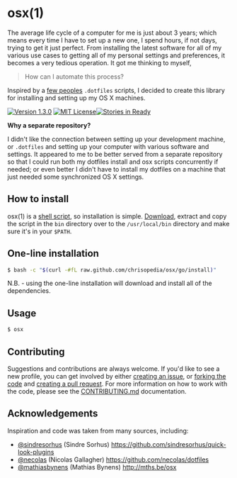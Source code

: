 # osx(1)

The average life cycle of a computer for me is just about 3 years; which means every time I have to set up a new one, I spend hours, if not days, trying to get it just perfect. From installing the latest software for all of my various use cases to getting all of my personal settings and preferences, it becomes a very tedious operation.  It got me thinking to myself,

> How can I automate this process?

Inspired by a [few peoples](#acknowledgements) `.dotfiles` scripts, I decided to create this library for installing and setting up my OS X machines.

[![Version 1.3.0](http://img.shields.io/badge/version-1.3.0-brightgreen.svg)](https://github.com/chrisopedia/bash/releases/tag/1.3.0) [![MIT License](http://img.shields.io/badge/license-MIT-lightgrey.svg)](https://github.com/chrisopedia/osx/blob/master/LICENSE.md)[![Stories in Ready](https://badge.waffle.io/chrisopedia/osx.png?label=Ready)](http://waffle.io/chrisopedia/osx)


**Why a separate repository?**

I didn't like the connection between setting up your development machine, or `.dotfiles` and setting up your computer with various software and settings.  It appeared to me to be better served from a separate repository so that I could run both my dotfiles install and osx scripts concurrently if needed; or even better I didn't have to install my dotfiles on a machine that just needed some synchronized OS X settings.

## How to install

osx(1) is a [shell script][bin], so installation is simple.  [Download][download], extract and copy the script in the `bin` directory over to the `/usr/local/bin` directory and make sure it's in your `$PATH`.

## One-line installation

```bash
$ bash -c "$(curl -#fL raw.github.com/chrisopedia/osx/go/install)"
```

N.B. - using the one-line installation will download and install all of the dependencies.

## Usage

```bash
$ osx
```

## Contributing

Suggestions and contributions are always welcome.  If you'd like to see a new profile, you can get involved by either [creating an issue](https://github.com/chrisopedia/osx/issues/new), or [forking the code](https://github.com/chrisopedia/osx/fork) and [creating a pull request](https://github.com/chrisopedia/osx/compare/). For more information on how to work with the code, please see the [CONTRIBUTING.md](https://github.com/chrisopedia/osx/blob/master/CONTRIBUTING.md) documentation.

## Acknowledgements

Inspiration and code was taken from many sources, including:

* [@sindresorhus](https://github.com/sindresorhus) (Sindre Sorhus) https://github.com/sindresorhus/quick-look-plugins
* [@necolas](https://github.com/necolas) (Nicolas Gallagher) https://github.com/necolas/dotfiles
* [@mathiasbynens](https://github.com/mathiasbynens) (Mathias Bynens) http://mths.be/osx

[bin]: https://github.com/chrisopedia/clone-all/blob/master/clone-all
[download]: https://github.com/chrisopedia/clone-all/archive/master.zip
